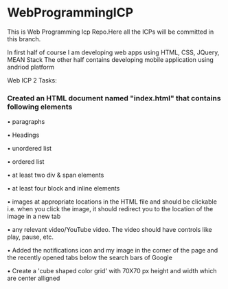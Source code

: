 # WebProgrammingICP

This is Web Programming Icp Repo.Here all the ICPs will be committed in this branch.

In first half of course I am developing web apps using HTML, CSS, JQuery, MEAN Stack
The other half contains developing mobile application using andriod platform

Web ICP 2 Tasks:

### Created an HTML document named "index.html" that contains following elements
•	paragraphs 

•	Headings

•	unordered list

•	ordered list

•	at least two div & span elements

•	at least four block and inline elements

•	images at appropriate locations in the HTML file and should be clickable i.e. when you click the image, it should redirect you to the location of the image in a new tab

•	any relevant video/YouTube video. The video should have controls like play, pause, etc.

•	Added the notifications icon and my image in the corner of the page and the recently opened tabs below the search bars of Google

•	Create a 'cube shaped color grid' with 70X70 px height and width which are center alligned
